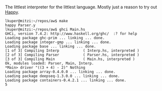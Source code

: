 The littlest interpreter for the littlest language.  Mostly just a
reason to try out [Happy].

~~~
lkuper@mitzi:~/repos/aw$ make
happy Parser.y
lkuper@mitzi:~/repos/aw$ ghci Main.hs 
GHCi, version 7.4.2: http://www.haskell.org/ghc/  :? for help
Loading package ghc-prim ... linking ... done.
Loading package integer-gmp ... linking ... done.
Loading package base ... linking ... done.
[1 of 3] Compiling Interp           ( Interp.hs, interpreted )
[2 of 3] Compiling Parser           ( Parser.hs, interpreted )
[3 of 3] Compiling Main             ( Main.hs, interpreted )
Ok, modules loaded: Parser, Main, Interp.
*Main> driver "((3 + 4) - 2)" Nothing
Loading package array-0.4.0.0 ... linking ... done.
Loading package deepseq-1.3.0.0 ... linking ... done.
Loading package containers-0.4.2.1 ... linking ... done.
5
~~~

[Happy]: http://www.haskell.org/happy/